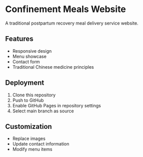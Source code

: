 # Confinement Meals Website

A traditional postpartum recovery meal delivery service website.

## Features
- Responsive design
- Menu showcase
- Contact form
- Traditional Chinese medicine principles

## Deployment
1. Clone this repository
2. Push to GitHub
3. Enable GitHub Pages in repository settings
4. Select main branch as source

## Customization
- Replace images
- Update contact information
- Modify menu items
